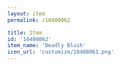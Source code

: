 ```yaml
---
layout: item
permalink: /10400062

title: Item
id: '10400062'
item_name: 'Deadly Blush'
icon_url: 'customize/10400061.png'
---
```

